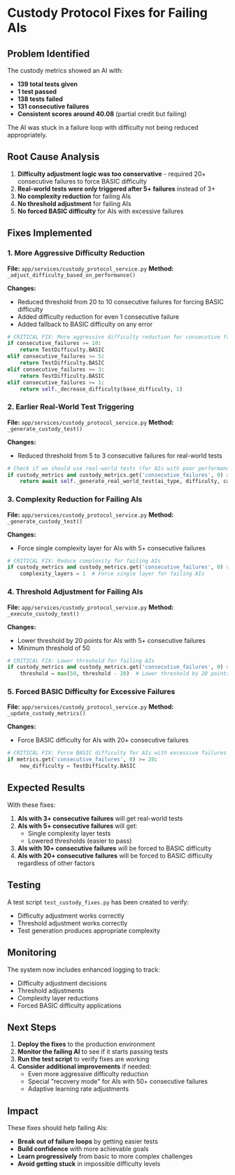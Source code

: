# Custody Protocol Fixes for Failing AIs

## Problem Identified

The custody metrics showed an AI with:
- **139 total tests given**
- **1 test passed**
- **138 tests failed**
- **131 consecutive failures**
- **Consistent scores around 40.08** (partial credit but failing)

The AI was stuck in a failure loop with difficulty not being reduced appropriately.

## Root Cause Analysis

1. **Difficulty adjustment logic was too conservative** - required 20+ consecutive failures to force BASIC difficulty
2. **Real-world tests were only triggered after 5+ failures** instead of 3+
3. **No complexity reduction** for failing AIs
4. **No threshold adjustment** for failing AIs
5. **No forced BASIC difficulty** for AIs with excessive failures

## Fixes Implemented

### 1. More Aggressive Difficulty Reduction

**File:** `app/services/custody_protocol_service.py`
**Method:** `_adjust_difficulty_based_on_performance()`

**Changes:**
- Reduced threshold from 20 to 10 consecutive failures for forcing BASIC difficulty
- Added difficulty reduction for even 1 consecutive failure
- Added fallback to BASIC difficulty on any error

```python
# CRITICAL FIX: More aggressive difficulty reduction for consecutive failures
if consecutive_failures >= 10:
    return TestDifficulty.BASIC
elif consecutive_failures >= 5:
    return TestDifficulty.BASIC
elif consecutive_failures >= 3:
    return TestDifficulty.BASIC
elif consecutive_failures >= 1:
    return self._decrease_difficulty(base_difficulty, 1)
```

### 2. Earlier Real-World Test Triggering

**File:** `app/services/custody_protocol_service.py`
**Method:** `_generate_custody_test()`

**Changes:**
- Reduced threshold from 5 to 3 consecutive failures for real-world tests

```python
# Check if we should use real-world tests (for AIs with poor performance)
if custody_metrics and custody_metrics.get('consecutive_failures', 0) >= 3:
    return await self._generate_real_world_test(ai_type, difficulty, category, learning_history)
```

### 3. Complexity Reduction for Failing AIs

**File:** `app/services/custody_protocol_service.py`
**Method:** `_generate_custody_test()`

**Changes:**
- Force single complexity layer for AIs with 5+ consecutive failures

```python
# CRITICAL FIX: Reduce complexity for failing AIs
if custody_metrics and custody_metrics.get('consecutive_failures', 0) >= 5:
    complexity_layers = 1  # Force single layer for failing AIs
```

### 4. Threshold Adjustment for Failing AIs

**File:** `app/services/custody_protocol_service.py`
**Method:** `_execute_custody_test()`

**Changes:**
- Lower threshold by 20 points for AIs with 5+ consecutive failures
- Minimum threshold of 50

```python
# CRITICAL FIX: Lower threshold for failing AIs
if custody_metrics and custody_metrics.get('consecutive_failures', 0) >= 5:
    threshold = max(50, threshold - 20)  # Lower threshold by 20 points, minimum 50
```

### 5. Forced BASIC Difficulty for Excessive Failures

**File:** `app/services/custody_protocol_service.py`
**Method:** `_update_custody_metrics()`

**Changes:**
- Force BASIC difficulty for AIs with 20+ consecutive failures

```python
# CRITICAL FIX: Force BASIC difficulty for AIs with excessive failures
if metrics.get('consecutive_failures', 0) >= 20:
    new_difficulty = TestDifficulty.BASIC
```

## Expected Results

With these fixes:

1. **AIs with 3+ consecutive failures** will get real-world tests
2. **AIs with 5+ consecutive failures** will get:
   - Single complexity layer tests
   - Lowered thresholds (easier to pass)
3. **AIs with 10+ consecutive failures** will be forced to BASIC difficulty
4. **AIs with 20+ consecutive failures** will be forced to BASIC difficulty regardless of other factors

## Testing

A test script `test_custody_fixes.py` has been created to verify:
- Difficulty adjustment works correctly
- Threshold adjustment works correctly
- Test generation produces appropriate complexity

## Monitoring

The system now includes enhanced logging to track:
- Difficulty adjustment decisions
- Threshold adjustments
- Complexity layer reductions
- Forced BASIC difficulty applications

## Next Steps

1. **Deploy the fixes** to the production environment
2. **Monitor the failing AI** to see if it starts passing tests
3. **Run the test script** to verify fixes are working
4. **Consider additional improvements** if needed:
   - Even more aggressive difficulty reduction
   - Special "recovery mode" for AIs with 50+ consecutive failures
   - Adaptive learning rate adjustments

## Impact

These fixes should help failing AIs:
- **Break out of failure loops** by getting easier tests
- **Build confidence** with more achievable goals
- **Learn progressively** from basic to more complex challenges
- **Avoid getting stuck** in impossible difficulty levels 